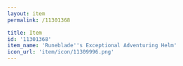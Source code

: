 ```yaml
---
layout: item
permalink: /11301368

title: Item
id: '11301368'
item_name: 'Runeblade''s Exceptional Adventuring Helm'
icon_url: 'item/icon/11309996.png'
---
```

